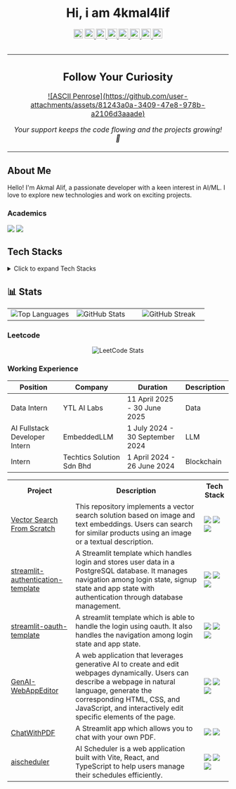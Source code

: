 <h1 align='center'>
  Hi, i am 4kmal4lif
</h1>

<div align='center'>
<img src="https://komarev.com/ghpvc/?username=szeyu&color=dc143c&style=for-the-badge" alt="Profile Views" style="height:21px;">
<a href="https://bento.me/szeyusim">
 <img src="https://img.shields.io/badge/Portfolio-543DE0?style=for-the-badge&logo=About.me&logoColor=white" alt="Portfolio" style="height:22px;">
</a>
<a href="https://www.linkedin.com/in/szeyusim/">
 <img src="https://img.shields.io/badge/LinkedIn-0077B5?style=for-the-badge&logo=linkedin&logoColor=white" alt="LinkedIn" style="height:22px;">
</a>
<a href="https://github.com/szeyu">
 <img src="https://img.shields.io/badge/GitHub-100000?style=for-the-badge&logo=github&logoColor=white" alt="GitHub" style="height:22px;">
</a>
<a href="mailto:szeyusim@gmail.com">
 <img src="https://img.shields.io/badge/Gmail-D14836?style=for-the-badge&logo=gmail&logoColor=white" alt="Gmail" style="height:22px;">
</a>
<a href="https://www.instagram.com/szeyusim/">
 <img src="https://img.shields.io/badge/Instagram-E4405F?style=for-the-badge&logo=instagram&logoColor=white" alt="Instagram" style="height:22px;">
</a>
<a href="https://szeyusim.medium.com">
 <img src="https://img.shields.io/badge/Medium-12100E?style=for-the-badge&logo=medium&logoColor=white" alt="Medium" style="height:22px;">
</a>
<a href="https://www.kaggle.com/ssyokbruh">
 <img src="https://img.shields.io/badge/Kaggle-20BEFF?style=for-the-badge&logo=Kaggle&logoColor=white" alt="Kaggle" style="height:22px;">
</a>
</div>

<br/>

<div align='center'>
  <table>
    <tr>
      <td align='center'>
        <h2>Follow Your Curiosity</h2>
        <a href='https://ko-fi.com/S6S419B72M'>
          ![ASCII Penrose](https://github.com/user-attachments/assets/81243a0a-3409-47e8-978b-a2106d3aaade)
        </a>
        <p><i>Your support keeps the code flowing and the projects growing! 🚀</i></p>
      </td>
    </tr>
  </table>
</div>

## About Me
Hello! I'm Akmal Alif, a passionate developer with a keen interest in AI/ML. I love to explore new technologies and work on exciting projects.

### Academics
<span><img src="https://img.shields.io/badge/Uni-[National University of Malaysia]-1877F2?style=for-the-badge"></span>
<span><img src="https://img.shields.io/badge/CGPA-[3.60]-EFEEE9?style=for-the-badge"></span>

## Tech Stacks
<details>
  <summary>Click to expand Tech Stacks</summary>
<table>
  <tr>
    <th>Category</th>
    <th>Skills</th>
  </tr>
  <tr>
    <td>Programming Languages</td>
    <td>
      <img src="https://img.shields.io/badge/-Python-3776AB?style=flat&logo=python&logoColor=white" alt="Python">
      <img src="https://img.shields.io/badge/-C++-00599C?style=flat&logo=c%2B%2B&logoColor=white" alt="C++">
      <img src="https://img.shields.io/badge/-Java-007396?style=flat&logo=java&logoColor=white" alt="Java">
      <img src="https://img.shields.io/badge/-JavaScript-F7DF1E?style=flat&logo=javascript&logoColor=black" alt="JavaScript">
      <img src="https://img.shields.io/badge/-CSS3-1572B6?style=flat&logo=css3" alt="CSS3">
      <img src="https://img.shields.io/badge/-HTML5-E34F26?style=flat&logo=html5&logoColor=white" alt="HTML5">
      <img src="https://img.shields.io/badge/-PHP-777BB4?style=flat&logo=php&logoColor=white" alt="PHP">
      <img src="https://img.shields.io/badge/-SQL-4479A1?style=flat&logo=postgresql&logoColor=white" alt="SQL">
      <img src="https://img.shields.io/badge/-TypeScript-3178C6?style=flat&logo=typescript&logoColor=white" alt="TypeScript">
    </td>
  </tr>
  <tr>
    <td>Frameworks</td>
    <td>
      <img src="https://img.shields.io/badge/-Streamlit-FF4B4B?style=flat&logo=streamlit&logoColor=white" alt="Streamlit">
      <img src="https://img.shields.io/badge/-Vite-646CFF?style=flat&logo=vite&logoColor=white" alt="Vite">
    </td>
  </tr>
  <tr>
    <td>Databases</td>
    <td>
      <img src="https://img.shields.io/badge/-Supabase-3ECF8E?style=flat&logo=supabase&logoColor=white" alt="Supabase">
      <img src="https://img.shields.io/badge/-PostgreSQL-336791?style=flat&logo=postgresql&logoColor=white" alt="PostgreSQL">
      <img src="https://img.shields.io/badge/-Firebase-FFCB2F?style=flat&logo=firebase&logoColor=white" alt="Firebase">
      <img src="https://img.shields.io/badge/-Firestore-FFCB2F?style=flat&logo=firebase&logoColor=white" alt="Firestore">
      <img src="https://img.shields.io/badge/sqlite-%2307405e.svg?style=flat&logo=sqlite&logoColor=white">
    </td>
  </tr>
  <tr>
    <td>Cloud</td>
    <td>
      <img src="https://img.shields.io/badge/-Firebase-FFCB2F?style=flat&logo=firebase&logoColor=white" alt="Firebase">
    </td>
  </tr>
  <tr>
    <td>AI APIs</td>
    <td>
      <img src="https://img.shields.io/badge/-Google Gemini-4285F4?style=flat&logo=google&logoColor=white" alt="Google Gemini">
      <img src="https://img.shields.io/badge/-Hugging Face-FF4B4B?style=flat&logo=huggingface&logoColor=white" alt="Hugging Face">
      <img src="https://img.shields.io/badge/-OpenAI-343434?style=flat&logo=openai&logoColor=white" alt="OpenAI">
    </td>
  </tr>
  <tr>
    <td>Tools</td>
    <td>
      <img src="https://img.shields.io/badge/-Git-F05032?style=flat&logo=git&logoColor=white" alt="Git">
    </td>
  </tr>
  <tr>
    <td>Low/No Code</td>
    <td>
      <img src="https://img.shields.io/badge/-Figma-F24E1E?style=flat&logo=figma&logoColor=white" alt="Figma">
      <img src="https://img.shields.io/badge/-GitHub Copilot-58D6B1?style=flat&logo=github&logoColor=white" alt="GitHub Copilot">
      <img src="https://img.shields.io/badge/-ChatGPT-0061F2?style=flat&logo=openai&logoColor=white" alt="ChatGPT">
      <img src="https://img.shields.io/badge/-JamaiBase-FF6A5C?style=flat&logoColor=white" alt="JamaiBase">
      <img src="https://img.shields.io/badge/-Flowise-2F79C1?style=flat&logo=flowise&logoColor=white" alt="Flowise">
    </td>
  </tr>
</table>
</details>



## 📊 Stats

<table>
  <tr>
    <td width="33%">
      <img src="https://github-readme-stats.vercel.app/api/top-langs/?username=szeyu&theme=tokyonight&hide_border=false&include_all_commits=true&count_private=false&layout=compact" alt="Top Languages" />
    </td>
    <td width="33%">
      <img src="https://github-readme-stats.vercel.app/api?username=szeyu&theme=tokyonight&hide_border=false&include_all_commits=true&count_private=false" alt="GitHub Stats" />
    </td>
    <td width="33%">
      <img src="https://github-readme-streak-stats.herokuapp.com/?user=szeyu&theme=tokyonight&hide_border=false" alt="GitHub Streak" />
    </td>
  </tr>
</table>

### Leetcode
  <div align="center">

  ![LeetCode Stats](https://leetcode.card.workers.dev/szeyusim?theme=auto&font=baloo&extension=null)

  </div>

### Working Experience

| Position | Company | Duration | Description |
|----------|---------|----------|-------------|
| Data Intern | YTL AI Labs | 11 April 2025 - 30 June 2025 | Data |
| AI Fullstack Developer Intern | EmbeddedLLM | 1 July 2024 - 30 September 2024 | LLM |
| Intern | Techtics Solution Sdn Bhd | 1 April 2024 - 26 June 2024 | Blockchain |



<table>
  <tr>
    <th>Project</th>
    <th>Description</th>
    <th>Tech Stack</th>
  </tr>
  <tr>
    <td>
      <a href="https://github.com/szeyu/Vector-Search-From-Scratch">Vector Search From Scratch</a>
    </td>
    <td>This repository implements a vector search solution based on image and text embeddings. Users can search for similar products using an image or a textual description.</td>
    <td>
      <img src="https://img.shields.io/badge/-Python-3776AB?style=flat&logo=python&logoColor=white">
      <img src="https://img.shields.io/badge/-Streamlit-FF4B4B?style=flat&logo=streamlit&logoColor=white">
      <img src="https://img.shields.io/badge/sqlite-%2307405e.svg?style=flat&logo=sqlite&logoColor=white">
    </td>
  </tr>
  <tr>
    <td>
      <a href="https://github.com/szeyu/streamlit-authentication-template">streamlit-authentication-template</a>
    </td>
    <td>A Streamlit template which handles login and stores user data in a PostgreSQL database. It manages navigation among login state, signup state and app state with authentication through database management.</td>
    <td>
      <img src="https://img.shields.io/badge/-Python-3776AB?style=flat&logo=python&logoColor=white">
      <img src="https://img.shields.io/badge/-Streamlit-FF4B4B?style=flat&logo=streamlit&logoColor=white">
      <img src="https://img.shields.io/badge/-PostgreSQL-336791?style=flat&logo=postgresql&logoColor=white">
    </td>
  </tr>
  <tr>
    <td>
      <a href="https://github.com/szeyu/streamlit-oauth-template">streamlit-oauth-template</a>
    </td>
    <td>A streamlit template which is able to handle the login using oauth. It also handles the navigation among login state and app state.</td>
    <td>
      <img src="https://img.shields.io/badge/-Python-3776AB?style=flat&logo=python&logoColor=white">
      <img src="https://img.shields.io/badge/-Streamlit-FF4B4B?style=flat&logo=streamlit&logoColor=white">
      <img src="https://img.shields.io/badge/-Google%20OAuth-4285F4?style=flat&logo=google&logoColor=white">
    </td>
  </tr>
  <tr>
  <tr>
    <td>
      <a href="https://github.com/szeyu/GenAI-WebAppEditor">GenAI-WebAppEditor</a>
    </td>
    <td>A web application that leverages generative AI to create and edit webpages dynamically. Users can describe a webpage in natural language, generate the corresponding HTML, CSS, and JavaScript, and interactively edit specific elements of the page.</td>
    <td>
      <img src="https://img.shields.io/badge/-HTML5-E34F26?style=flat&logo=html5&logoColor=white">
      <img src="https://img.shields.io/badge/-CSS3-1572B6?style=flat&logo=css3">
      <img src="https://img.shields.io/badge/-JavaScript-F7DF1E?style=flat&logo=javascript&logoColor=black">
    </td>
  </tr>
  <tr>
    <td>
      <a href="https://github.com/szeyu/ChatWithPDF">ChatWithPDF</a>
    </td>
    <td>A Streamlit app which allows you to chat with your own PDF.</td>
    <td>
      <img src="https://img.shields.io/badge/-Python-3776AB?style=flat&logo=python&logoColor=white">
      <img src="https://img.shields.io/badge/-Streamlit-FF4B4B?style=flat&logo=streamlit&logoColor=white">
    </td>
  </tr>
    <td>
      <a href="https://github.com/szeyu/aischeduler">aischeduler</a>
    </td>
    <td>AI Scheduler is a web application built with Vite, React, and TypeScript to help users manage their schedules efficiently.</td>
    <td>
      <img src="https://img.shields.io/badge/-React-61DAFB?style=flat&logo=react&logoColor=black">
      <img src="https://img.shields.io/badge/-TypeScript-3178C6?style=flat&logo=typescript&logoColor=white">
      <img src="https://img.shields.io/badge/-Vite-646CFF?style=flat&logo=vite&logoColor=white">
    </td>
  </tr>
</table>

